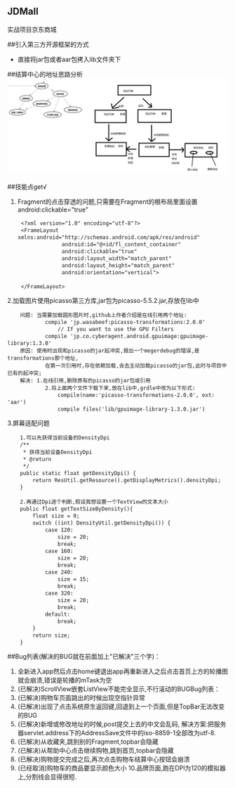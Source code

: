 ## JDMall

实战项目京东商城

##引入第三方开源框架的方式
* 直接将jar包或者aar包拷入lib文件夹下

##结算中心的地址思路分析
![](arts/address.png)

##技能点get√
1. Fragment的点击穿透的问题,只需要在Fragment的根布局里面设置android:clickable="true"

		<?xml version="1.0" encoding="utf-8"?>
		<FrameLayout xmlns:android="http://schemas.android.com/apk/res/android"
					 android:id="@+id/fl_content_container"
					 android:clickable="true"
					 android:layout_width="match_parent"
					 android:layout_height="match_parent"
					 android:orientation="vertical">
	
		</FrameLayout>
2.加载图片使用picasso第三方库,jar包为picasso-5.5.2.jar,存放在lib中

		问题:	当需要加载圆形图片时,github上作者介绍是在线引用两个地址:
				compile 'jp.wasabeef:picasso-transformations:2.0.0'
					// If you want to use the GPU Filters
				compile 'jp.co.cyberagent.android.gpuimage:gpuimage-library:1.3.0'
		原因:	使用时出现和picasso的jar起冲突,报出一个megerdebug的错误,是transformations那个地址,
				在第一次引用时,存在依赖加载,会去主动加载picasso的jar包,此时与项目中已有的起冲突;
		解决:	1.在线引用,删除原有的picasso的jar包或引用
				2.将上面两个文件下载下来,放在lib中,grdle中改为以下形式:
					compile(name:'picasso-transformations-2.0.0', ext: 'aar')
					compile files('lib/gpuimage-library-1.3.0.jar')

3.屏幕适配问题

		1.可以先获得当前设备的DensityDpi
		/**
		 * 获得当前设备DensityDpi
		 * @return
		 */
		public static float getDensityDpi() {
			return ResUtil.getResource().getDisplayMetrics().densityDpi;
		}

		2.再通过Dpi逐个判断,假设我想设置一个TextView的文本大小
		public float getTextSizeByDensity(){
			float size = 0;
			switch ((int) DensityUtil.getDensityDpi()) {
				case 120:
					size = 20;
					break;
				case 160:
					size = 20;
					break;
				case 240:
					size = 15;
					break;
				case 320:
					size = 20;
					break;
				default:
					break;
			}
			return size;
		}

##Bug列表(解决的BUG就在前面加上"已解决"三个字)：
1. 全新进入app然后点击home键退出app再重新进入之后点击首页上方的轮播图就会崩溃,错误是轮播的mTask为空
2. (已解决)ScrollView嵌套ListView不能完全显示,不行滚动的BUGBug列表：
3. (已解决)购物车页面跳出的时候出现空指针异常
4. (已解决)出现了点击系统原生返回键,回退到上一个页面,但是TopBar无法改变的BUG
5. (已解决)新增或修改地址的时候,post提交上去的中文会乱码,
		解决方案:把服务器servlet.address下的AddressSave文件中的iso-8859-1全部改为utf-8.
6. (已解决)从收藏夹,跳到别的Fragment,topbar会隐藏
7. (已解决)从帮助中心点击继续购物,跳到首页,topbar会隐藏
8. (已解决)购物提交完成之后,再次点击购物车结算中心按钮会崩溃
9. (已经取消)购物车的商品要显示颜色大小
10.品牌页面,跑在DPI为120的模拟器上,分割线会显得很短.

